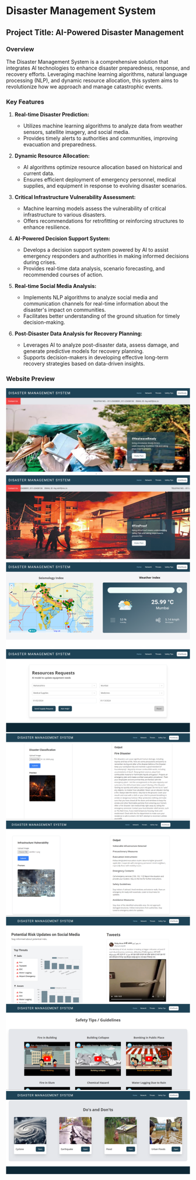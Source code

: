 # Disaster Management System

## Project Title: AI-Powered Disaster Management

### Overview

The Disaster Management System is a comprehensive solution that integrates AI technologies to enhance disaster preparedness, response, and recovery efforts. Leveraging machine learning algorithms, natural language processing (NLP), and dynamic resource allocation, this system aims to revolutionize how we approach and manage catastrophic events.

### Key Features

1. **Real-time Disaster Prediction:**
   - Utilizes machine learning algorithms to analyze data from weather sensors, satellite imagery, and social media.
   - Provides timely alerts to authorities and communities, improving evacuation and preparedness.

2. **Dynamic Resource Allocation:**
   - AI algorithms optimize resource allocation based on historical and current data.
   - Ensures efficient deployment of emergency personnel, medical supplies, and equipment in response to evolving disaster scenarios.

3. **Critical Infrastructure Vulnerability Assessment:**
   - Machine learning models assess the vulnerability of critical infrastructure to various disasters.
   - Offers recommendations for retrofitting or reinforcing structures to enhance resilience.

4. **AI-Powered Decision Support System:**
   - Develops a decision support system powered by AI to assist emergency responders and authorities in making informed decisions during crises.
   - Provides real-time data analysis, scenario forecasting, and recommended courses of action.

5. **Real-time Social Media Analysis:**
   - Implements NLP algorithms to analyze social media and communication channels for real-time information about the disaster's impact on communities.
   - Facilitates better understanding of the ground situation for timely decision-making.

6. **Post-Disaster Data Analysis for Recovery Planning:**
   - Leverages AI to analyze post-disaster data, assess damage, and generate predictive models for recovery planning.
   - Supports decision-makers in developing effective long-term recovery strategies based on data-driven insights.


### Website Preview

![Alt Text](preview_images/Page-1.png)
![Alt Text](preview_images/Page-2.png)
![Alt Text](preview_images/Page-3.png)
![Alt Text](preview_images/Page-4.png)
![Alt Text](preview_images/Page-5.png)
![Alt Text](preview_images/Page-6.png)
![Alt Text](preview_images/Page-7.png)
![Alt Text](preview_images/Page-8.png)
![Alt Text](preview_images/Page-9.png)
